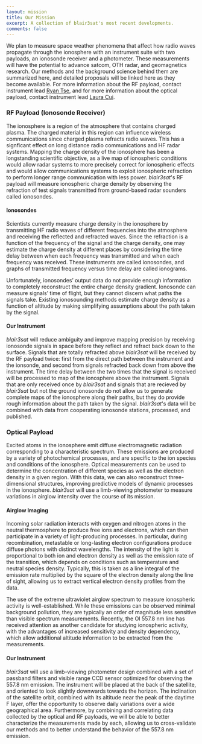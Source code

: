```yaml
---
layout: mission
title: Our Mission
excerpt: A collection of blair3sat's most recent developments.
comments: false
---
```



We plan to measure space weather phenomena that affect how radio waves propagate through the ionosphere with an instrument suite with two payloads, an ionosonde receiver and a photometer. These measurements will have the potential to advance satcom, OTH radar, and geomagnetics research. Our methods and the background science behind them are summarized here, and detailed proposals will be linked here as they become available. For more information about the RF payload, contact instrument lead [Ryan Tse](ryan.tse@blair3sat.com), and for more information about the optical payload, contact instrument lead [Laura Cui](laura.cui@blair3sat.com).

### RF Payload (Ionosonde Receiver)

The ionosphere is a region of the atmosphere that contains charged plasma. The charged material in this region can influence wireless communications since charged plasma refracts radio waves. This has a signficant effect on long distance radio communications and HF radar systems. Mapping the charge density of the ionosphere has been a longstanding scientific objective, as a live map of ionospheric conditions would allow radar systems to more precisely correct for ionospheric effects and would allow communications systems to exploit ionospheric refraction to perform longer range communication with less power. *blair3sat*'s RF payload will measure ionospheric charge density by observing the refraction of test signals transmitted from ground-based radar sounders called ionosondes.

#### Ionosondes

Scientists currently measure charge density in the ionosphere by transmitting HF radio waves of different frequencies into the atmosphere and receiving the reflected and refracted waves. Since the refraction is a function of the frequency of the signal and the charge density, one may estimate the charge density at different places by considering the time delay between when each frequency was transmitted and when each frequency was received. These instruments are called ionosondes, and graphs of transmitted frequency versus time delay are called ionograms.

Unfortunately, ionosondes’ output data do not provide enough information to completely reconstruct the entire charge density gradient. Ionosonde can measure signals’ time of flight, but they cannot discern what paths the signals take. Existing ionosounding methods estimate charge density as a function of altitude by making simplifying assumptions about the path taken by the signal.

#### Our Instrument

*blair3sat* will reduce ambiguity and improve mapping precision by receiving ionosonde signals in space before they reflect and refract back down to the surface. Signals that are totally refracted above *blair3sat* will be received by the RF payload twice: first from the direct path between the instrument and the ionsonde, and second from signals refracted back down from above the instrument. The time delay between the two times that the signal is received will be processed to map of the ionosphere above the instrument. Signals that are only received once by *blair3sat* and signals that are recieved by *blair3sat* but not the ground ionosonde do not allow us to generate complete maps of the ionosphere along their paths, but they do provide rough information about the path taken by the signal. *blair3sat*'s data will be combined with data from cooperating ionosonde stations, processed, and published.

### Optical Payload

Excited atoms in the ionosphere emit diffuse electromagnetic radiation corresponding to a characteristic spectrum. These emissions are produced by a variety of photochemical processes, and are specific to the ion species and conditions of the ionosphere. Optical measurements can be used to determine the concentration of different species as well as the electron density in a given region. With this data, we can also reconstruct three-dimensional structures, improving predictive models of dynamic processes in the ionosphere. *blair3sat* will use a limb-viewing photometer to measure variations in airglow intensity over the course of its mission. 

#### Airglow Imaging

Incoming solar radiation interacts with oxygen and nitrogen atoms in the neutral thermosphere to produce free ions and electrons, which can then participate in a variety of light-producing processes. In particular, during recombination, metastable or long-lasting electron configurations produce diffuse photons with distinct wavelengths. The intensity of the light is proportional to both ion and electron density as well as the emission rate of the transition, which depends on conditions such as temperature and neutral species density. Typically, this is taken as a line integral of the emission rate multiplied by the square of the electron density along the line of sight, allowing us to extract vertical electron density profiles from the data.

The use of the extreme ultraviolet airglow spectrum to measure ionospheric activity is well-established. While these emissions can be observed minimal background pollution, they are typically an order of magnitude less sensitive than visible spectrum measurements. Recently, the OI 557.8 nm line has received attention as another candidate for studying ionospheric activity, with the advantages of increased sensitivity and density dependency, which allow additional altitude information to be extracted from the measurements.

#### Our Instrument

*blair3sat* will use a limb-viewing photometer design combined with a set of passband filters and visible range CCD sensor optimized for observing the 557.8 nm emission. The instrument will be placed at the back of the satellite, and oriented to look slightly downwards towards the horizon. The inclination of the satellite orbit, combined with its altitude near the peak of the daytime F layer, offer the opportunity to observe daily variations over a wide geographical area. Furthermore, by combining and correlating data collected by the optical and RF payloads, we will be able to better characterize the measurements made by each, allowing us to cross-validate our methods and to better understand the behavior of the 557.8 nm emission.
